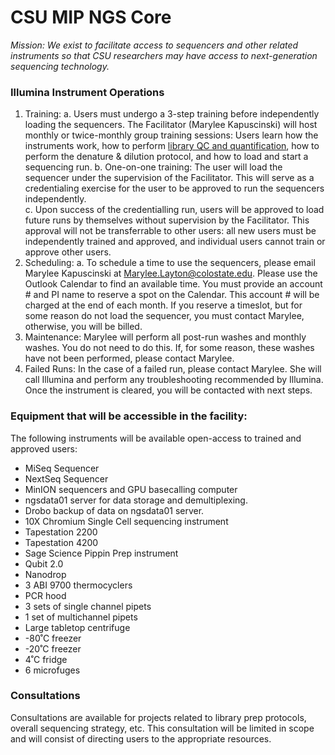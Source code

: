 # CSU MIP NGS Core

_Mission: We exist to facilitate access to sequencers and other related instruments so that CSU researchers may have access to next-generation sequencing technology._

###	Illumina Instrument Operations
1.	Training: 
a.	Users must undergo a 3-step training before independently loading the sequencers. The Facilitator (Marylee Kapuscinski) will host monthly or twice-monthly group training sessions: Users learn how the instruments work, how to perform [library QC and quantification](https://github.com/mllayton/mip_ngs_core/tree/main/QC_materials), how to perform the denature & dilution protocol, and how to load and start a sequencing run. 
b.	One-on-one training: The user will load the sequencer under the supervision of the Facilitator. This will serve as a credentialing exercise for the user to be approved to run the sequencers independently.  
c.	Upon success of the credentialling run, users will be approved to load future runs by themselves without supervision by the Facilitator. This approval will not be transferrable to other users: all new users must be independently trained and approved, and individual users cannot train or approve other users.  
2.	Scheduling:
a.	To schedule a time to use the sequencers, please email Marylee Kapuscinski at Marylee.Layton@colostate.edu. Please use the Outlook Calendar to find an available time. You must provide an account # and PI name to reserve a spot on the Calendar. This account # will be charged at the end of each month. If you reserve a timeslot, but for some reason do not load the sequencer, you must contact Marylee, otherwise, you will be billed. 
3.	Maintenance: Marylee will perform all post-run washes and monthly washes. You do not need to do this. If, for some reason, these washes have not been performed, please contact Marylee. 
4.	Failed Runs: In the case of a failed run, please contact Marylee. She will call Illumina and perform any troubleshooting recommended by Illumina. Once the instrument is cleared, you will be contacted with next steps.  

###	Equipment that will be accessible in the facility: 
The following instruments will be available open-access to trained and approved users: 
-	MiSeq Sequencer
-	NextSeq Sequencer
-	MinION sequencers and GPU basecalling computer
-	ngsdata01 server for data storage and demultiplexing.
-	Drobo backup of data on ngsdata01 server.
-	10X Chromium Single Cell sequencing instrument
-	Tapestation 2200
-	Tapestation 4200
-	Sage Science Pippin Prep instrument
-	Qubit 2.0
-	Nanodrop
-	3 ABI 9700 thermocyclers
-	PCR hood
-	3 sets of single channel pipets
-	1 set of multichannel pipets
-	Large tabletop centrifuge
-	-80˚C freezer 
-	-20˚C freezer
-	4˚C fridge
-	6 microfuges

### Consultations
Consultations are available for projects related to library prep protocols, overall sequencing strategy, etc.  This consultation will be limited in scope and will consist of directing users to the appropriate resources.


